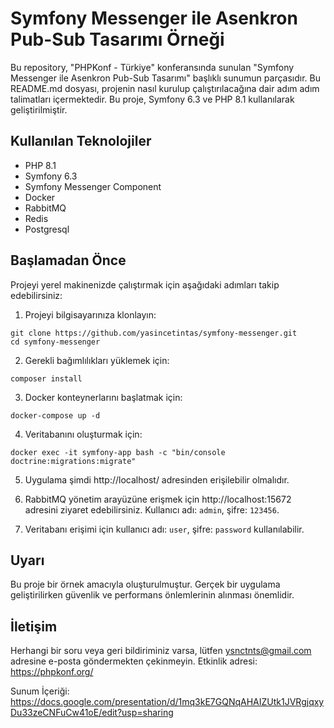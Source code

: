 # Symfony Messenger ile Asenkron Pub-Sub Tasarımı Örneği

Bu repository, "PHPKonf - Türkiye" konferansında sunulan "Symfony Messenger ile Asenkron Pub-Sub Tasarımı" başlıklı sunumun parçasıdır. Bu README.md dosyası, projenin nasıl kurulup çalıştırılacağına dair adım adım talimatları içermektedir.
Bu proje, Symfony 6.3 ve PHP 8.1 kullanılarak geliştirilmiştir.

## Kullanılan Teknolojiler

- PHP 8.1
- Symfony 6.3
- Symfony Messenger Component
- Docker
- RabbitMQ
- Redis
- Postgresql

## Başlamadan Önce

Projeyi yerel makinenizde çalıştırmak için aşağıdaki adımları takip edebilirsiniz:

1. Projeyi bilgisayarınıza klonlayın:
```
git clone https://github.com/yasincetintas/symfony-messenger.git
cd symfony-messenger
```

2. Gerekli bağımlılıkları yüklemek için:
```
composer install
```

3. Docker konteynerlarını başlatmak için:
```
docker-compose up -d
```

4. Veritabanını oluşturmak için:
```
docker exec -it symfony-app bash -c "bin/console doctrine:migrations:migrate"
```

5. Uygulama şimdi http://localhost/ adresinden erişilebilir olmalıdır.

6. RabbitMQ yönetim arayüzüne erişmek için http://localhost:15672 adresini ziyaret edebilirsiniz. Kullanıcı adı: `admin`, şifre: `123456`.

7. Veritabanı erişimi için kullanıcı adı: `user`, şifre: `password` kullanılabilir.

## Uyarı

Bu proje bir örnek amacıyla oluşturulmuştur. Gerçek bir uygulama geliştirilirken güvenlik ve performans önlemlerinin alınması önemlidir.

## İletişim

Herhangi bir soru veya geri bildiriminiz varsa, lütfen [ysnctnts@gmail.com](mailto:ysnctnts@gmail.com) adresine e-posta göndermekten çekinmeyin.
Etkinlik adresi: https://phpkonf.org/

Sunum İçeriği: https://docs.google.com/presentation/d/1mq3kE7GQNqAHAIZUtk1JVRgjqxyDu33zeCNFuCw41oE/edit?usp=sharing